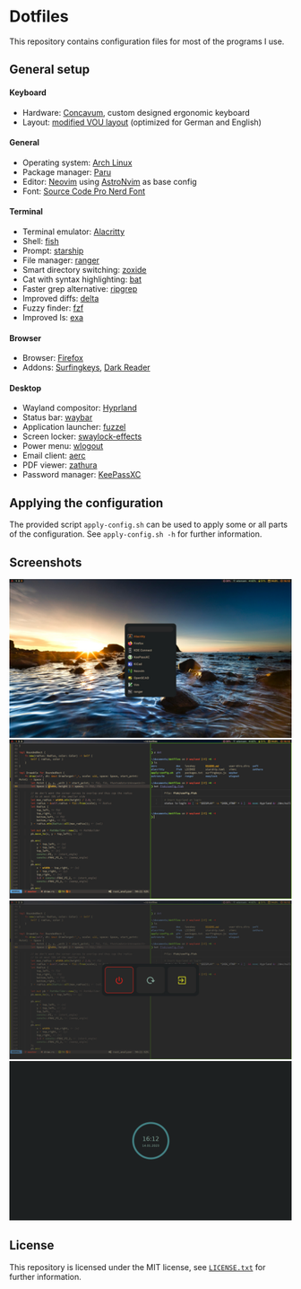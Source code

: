 # Dotfiles

This repository contains configuration files for most of the programs I use.

## General setup

#### Keyboard

- Hardware: [Concavum](https://github.com/julianschuler/keyboards/tree/master/concavum), custom designed ergonomic keyboard
- Layout: [modified VOU layout](https://github.com/julianschuler/keyboards/blob/master/concavum/qmk/keymaps/julianschuler/keymap.c#L51) (optimized for German and English)

#### General

- Operating system: [Arch Linux](https://archlinux.org/)
- Package manager: [Paru](https://github.com/morganamilo/paru)
- Editor: [Neovim](https://github.com/neovim/neovim) using [AstroNvim](https://github.com/AstroNvim/AstroNvim) as base config
- Font: [Source Code Pro Nerd Font](https://github.com/ryanoasis/nerd-fonts/tree/master/patched-fonts/SourceCodePro)

#### Terminal

- Terminal emulator: [Alacritty](https://alacritty.org/)
- Shell: [fish](https://github.com/fish-shell/fish-shell)
- Prompt: [starship](https://github.com/starship/starship)
- File manager: [ranger](https://github.com/ranger/ranger)
- Smart directory switching: [zoxide](https://github.com/ajeetdsouza/zoxide)
- Cat with syntax highlighting: [bat](https://github.com/sharkdp/bat)
- Faster grep alternative: [ripgrep](https://github.com/BurntSushi/ripgrep)
- Improved diffs: [delta](https://github.com/dandavison/delta)
- Fuzzy finder: [fzf](https://github.com/junegunn/fzf)
- Improved ls: [exa](https://github.com/ogham/exa)

#### Browser

- Browser: [Firefox](https://www.mozilla.org/de/firefox/new)
- Addons: [Surfingkeys](https://github.com/brookhong/Surfingkeys), [Dark Reader](https://github.com/darkreader/darkreader)

#### Desktop

- Wayland compositor: [Hyprland](https://github.com/hyprwm/Hyprland)
- Status bar: [waybar](https://github.com/Alexays/Waybar)
- Application launcher: [fuzzel](https://codeberg.org/dnkl/fuzzel)
- Screen locker: [swaylock-effects](https://github.com/jirutka/swaylock-effects)
- Power menu: [wlogout](https://github.com/ArtsyMacaw/wlogout)
- Email client: [aerc](https://git.sr.ht/~rjarry/aerc)
- PDF viewer: [zathura](https://pwmt.org/projects/zathura)
- Password manager: [KeePassXC](https://keepassxc.org)

## Applying the configuration

The provided script `apply-config.sh` can be used to apply some or all parts of the configuration. See `apply-config.sh -h` for further information.

## Screenshots

![Application launcher](doc/img/application-launcher.jpg)
![Editor and terminal](doc/img/editor-terminal.png)
![Power menu](doc/img/power-menu.png)
![Screen locker](doc/img/screen-locker.png)

## License

This repository is licensed under the MIT license, see [`LICENSE.txt`](LICENSE.txt) for further information.
